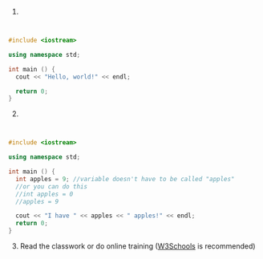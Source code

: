 1.
````cpp


#include <iostream>

using namespace std;

int main () {
  cout << "Hello, world!" << endl;

  return 0;
}
````

2.
````cpp


#include <iostream>

using namespace std;

int main () {
  int apples = 9; //variable doesn't have to be called "apples"
  //or you can do this
  //int apples = 0
  //apples = 9

  cout << "I have " << apples << " apples!" << endl;
  return 0;
}
````
3. Read the classwork or do online training ([W3Schools](https://www.w3schools.com/cpp/default.asp "W3Schools") is recommended)
